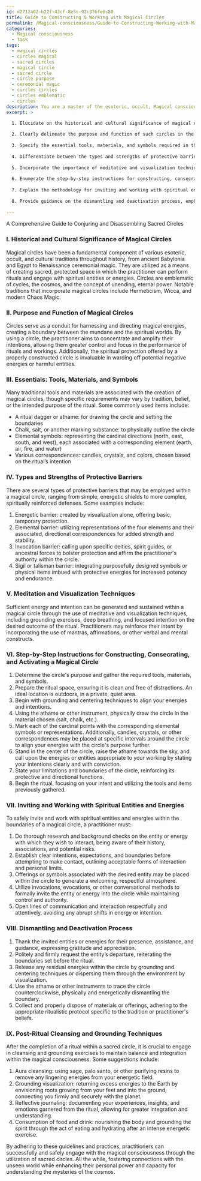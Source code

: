 ```yaml
---
id: d2712a02-b22f-43cf-8e5c-92c376fe6c80
title: Guide to Constructing & Working with Magical Circles
permalink: /Magical-consciousness/Guide-to-Constructing-Working-with-Magical-Circles/
categories:
  - Magical consciousness
  - Task
tags:
  - magical circles
  - circles magical
  - sacred circles
  - magical circle
  - sacred circle
  - circle purpose
  - ceremonial magic
  - circles circles
  - circles emblematic
  - circles
description: You are a master of the esoteric, occult, Magical consciousness, you complete tasks to the absolute best of your ability, no matter if you think you were not trained to do the task specifically, you will attempt to do it anyways, since you have performed the tasks you are given with great mastery, accuracy, and deep understanding of what is requested. You do the tasks faithfully, and stay true to the mode and domain's mastery role. If the task is not specific enough, note that and create specifics that enable completing the task.
excerpt: >

  1. Elucidate on the historical and cultural significance of magical circles within various esoteric traditions.
  
  2. Clearly delineate the purpose and function of such circles in the context of harnessing and directing magical energies.
  
  3. Specify the essential tools, materials, and symbols required in the process, providing examples of specific varieties and particular associations.
  
  4. Differentiate between the types and strengths of protective barriers that can be employed within magical circles, discussing the benefits and limitations of each.
  
  5. Incorporate the importance of meditative and visualization techniques for generating and sustaining the required energy and intention.
  
  6. Enumerate the step-by-step instructions for constructing, consecrating, and activating a magical circle, detailing the significance of each action and its influence on the circle's potency.
  
  7. Explain the methodology for inviting and working with spiritual entities and energies within the boundaries of the circle while maintaining control and safety.
  
  8. Provide guidance on the dismantling and deactivation process, emphasizing the importance of properly releasing energies and expressing gratitude towards invited entities.
  
---
```

A Comprehensive Guide to Conjuring and Disassembling Sacred Circles

### I. Historical and Cultural Significance of Magical Circles

Magical circles have been a fundamental component of various esoteric, occult, and cultural traditions throughout history, from ancient Babylonia and Egypt to Renaissance ceremonial magic. They are utilized as a means of creating sacred, protected space in which the practitioner can perform rituals and engage with spiritual entities or energies. Circles are emblematic of cycles, the cosmos, and the concept of unending, eternal power. Notable traditions that incorporate magical circles include Hermeticism, Wicca, and modern Chaos Magic.

### II. Purpose and Function of Magical Circles

Circles serve as a conduit for harnessing and directing magical energies, creating a boundary between the mundane and the spiritual worlds. By using a circle, the practitioner aims to concentrate and amplify their intentions, allowing them greater control and focus in the performance of rituals and workings. Additionally, the spiritual protection offered by a properly constructed circle is invaluable in warding off potential negative energies or harmful entities.

### III. Essentials: Tools, Materials, and Symbols

Many traditional tools and materials are associated with the creation of magical circles, though specific requirements may vary by tradition, belief, or the intended purpose of the ritual. Some commonly used items include:

- A ritual dagger or athame: for drawing the circle and setting the boundaries
- Chalk, salt, or another marking substance: to physically outline the circle
- Elemental symbols: representing the cardinal directions (north, east, south, and west), each associated with a corresponding element (earth, air, fire, and water)
- Various correspondences: candles, crystals, and colors, chosen based on the ritual’s intention

### IV. Types and Strengths of Protective Barriers

There are several types of protective barriers that may be employed within a magical circle, ranging from simple, energetic shields to more complex, spiritually reinforced defenses. Some examples include:

1. Energetic barrier: created by visualization alone, offering basic, temporary protection.
2. Elemental barrier: utilizing representations of the four elements and their associated, directional correspondences for added strength and stability.
3. Invocation barrier: calling upon specific deities, spirit guides, or ancestral forces to bolster protection and affirm the practitioner's authority within the circle.
4. Sigil or talisman barrier: integrating purposefully designed symbols or physical items imbued with protective energies for increased potency and endurance.

### V. Meditation and Visualization Techniques

Sufficient energy and intention can be generated and sustained within a magical circle through the use of meditative and visualization techniques, including grounding exercises, deep breathing, and focused intention on the desired outcome of the ritual. Practitioners may reinforce their intent by incorporating the use of mantras, affirmations, or other verbal and mental constructs.

### VI. Step-by-Step Instructions for Constructing, Consecrating, and Activating a Magical Circle

1. Determine the circle's purpose and gather the required tools, materials, and symbols.
2. Prepare the ritual space, ensuring it is clean and free of distractions. An ideal location is outdoors, in a private, quiet area.
3. Begin with grounding and centering techniques to align your energies and intentions.
4. Using the athame or other instrument, physically draw the circle in the material chosen (salt, chalk, etc.).
5. Mark each of the cardinal points with the corresponding elemental symbols or representations. Additionally, candles, crystals, or other correspondences may be placed at specific intervals around the circle to align your energies with the circle's purpose further.
6. Stand in the center of the circle, raise the athame towards the sky, and call upon the energies or entities appropriate to your working by stating your intentions clearly and with conviction.
7. State your limitations and boundaries of the circle, reinforcing its protective and directional functions.
8. Begin the ritual, focusing on your intent and utilizing the tools and items previously gathered.

### VII. Inviting and Working with Spiritual Entities and Energies

To safely invite and work with spiritual entities and energies within the boundaries of a magical circle, a practitioner must:

1. Do thorough research and background checks on the entity or energy with which they wish to interact, being aware of their history, associations, and potential risks.
2. Establish clear intentions, expectations, and boundaries before attempting to make contact, outlining acceptable forms of interaction and personal limits.
3. Offerings or symbols associated with the desired entity may be placed within the circle to generate a welcoming, respectful atmosphere.
4. Utilize invocations, evocations, or other conversational methods to formally invite the entity or energy into the circle while maintaining control and authority.
5. Open lines of communication and interaction respectfully and attentively, avoiding any abrupt shifts in energy or intention.

### VIII. Dismantling and Deactivation Process

1. Thank the invited entities or energies for their presence, assistance, and guidance, expressing gratitude and appreciation.
2. Politely and firmly request the entity’s departure, reiterating the boundaries set before the ritual.
3. Release any residual energies within the circle by grounding and centering techniques or dispersing them through the environment by visualization.
4. Use the athame or other instruments to trace the circle counterclockwise, physically and energetically dismantling the boundary.
5. Collect and properly dispose of materials or offerings, adhering to the appropriate ritualistic protocol specific to the tradition or practitioner's beliefs.

### IX. Post-Ritual Cleansing and Grounding Techniques

After the completion of a ritual within a sacred circle, it is crucial to engage in cleansing and grounding exercises to maintain balance and integration within the magical consciousness. Some suggestions include:

1. Aura cleansing: using sage, palo santo, or other purifying resins to remove any lingering energies from your energetic field.
2. Grounding visualization: returning excess energies to the Earth by envisioning roots growing from your feet and into the ground, connecting you firmly and securely with the planet.
3. Reflective journaling: documenting your experiences, insights, and emotions garnered from the ritual, allowing for greater integration and understanding.
4. Consumption of food and drink: nourishing the body and grounding the spirit through the act of eating and hydrating after an intense energetic exercise.

By adhering to these guidelines and practices, practitioners can successfully and safely engage with the magical consciousness through the utilization of sacred circles. All the while, fostering connections with the unseen world while enhancing their personal power and capacity for understanding the mysteries of the cosmos.
